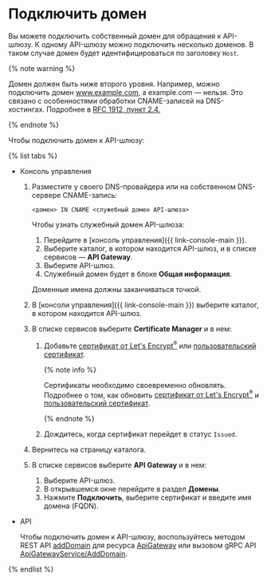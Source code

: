 # Подключить домен

Вы можете подключить собственный домен для обращения к API-шлюзу. К одному API-шлюзу можно подключить несколько доменов. В таком случае домен будет идентифицироваться по заголовку `Host`.

{% note warning %}

Домен должен быть ниже второго уровня. Например, можно подключить домен www.example.com, а example.com — нельзя. Это связано с особенностями обработки CNAME-записей на DNS-хостингах. Подробнее в [RFC 1912, пункт 2.4.](https://www.ietf.org/rfc/rfc1912.txt)

{% endnote %}

Чтобы подключить домен к API-шлюзу:

{% list tabs %}

- Консоль управления

    1. Разместите у своего DNS-провайдера или на собственном DNS-сервере CNAME-запись:
    
        ```
        <домен> IN CNAME <служебный домен API-шлюза>
        ```

        Чтобы узнать служебный домен API-шлюза:

       1. Перейдите в [консоль управления]({{ link-console-main }}).
       1. Выберите каталог, в котором находится API-шлюз, и в списке сервисов — **API Gateway**.
       1. Выберите API-шлюз.
       1. Служебный домен будет в блоке **Общая информация**.

        Доменные имена должны заканчиваться точкой.

    1. В [консоли управления]({{ link-console-main }}) выберите каталог, в котором находится API-шлюз.

    1. В списке сервисов выберите **Certificate Manager** и в нем:

        1. Добавьте [сертификат от Let's Encrypt<sup>®</sup>](../../certificate-manager/operations/managed/cert-create.md) или [пользовательский сертификат](../../certificate-manager/operations/import/cert-create.md).

            {% note info %}

            Сертификаты необходимо своевременно обновлять. Подробнее о том, как обновить [сертификат от Let's Encrypt<sup>®</sup>](../../certificate-manager/operations/managed/cert-update.md) и [пользовательский сертификат](../../certificate-manager/operations/import/cert-update.md).

            {% endnote %}

        1. Дождитесь, когда сертификат перейдет в статус `Issued`.
    
    1. Вернитесь на страницу каталога.

    1. В списке сервисов выберите **API Gateway** и в нем:

        1. Выберите API-шлюз.
        1. В открывшемся окне перейдите в раздел **Домены**.
        1. Нажмите **Подключить**, выберите сертификат и введите имя домена (FQDN).

- API

  Чтобы подключить домен к API-шлюзу, воспользуйтесь методом REST API [addDomain](../apigateway/api-ref/ApiGateway/addDomain.md) для ресурса [ApiGateway](../apigateway/api-ref/ApiGateway/index.md) или вызовом gRPC API [ApiGatewayService/AddDomain](../apigateway/api-ref/grpc/apigateway_service.md#AddDomain).

{% endlist %}
